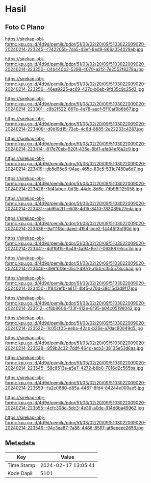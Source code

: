 # Hasil

## Foto C Plano

https://sirekap-obj-formc.kpu.go.id/4d9d/pemilu/pdpr/51/03/02/20/09/5103022009020-20240214-223245--f742205b-7da5-43ef-8ed9-866a354029eb.jpg

https://sirekap-obj-formc.kpu.go.id/4d9d/pemilu/pdpr/51/03/02/20/09/5103022009020-20240214-223250--04b440b2-5298-4070-a2f2-7e2552f8378a.jpg

https://sirekap-obj-formc.kpu.go.id/4d9d/pemilu/pdpr/51/03/02/20/09/5103022009020-20240214-223256--46ea9225-ac69-427c-b0eb-9fd35c9c25d3.jpg

https://sirekap-obj-formc.kpu.go.id/4d9d/pemilu/pdpr/51/03/02/20/09/5103022009020-20240214-223301--c8b2f522-697e-4e78-aacf-5f10af9b6b67.jpg

https://sirekap-obj-formc.kpu.go.id/4d9d/pemilu/pdpr/51/03/02/20/09/5103022009020-20240214-223409--d9b19d15-73eb-4c6d-8885-2e22233c4287.jpg

https://sirekap-obj-formc.kpu.go.id/4d9d/pemilu/pdpr/51/03/02/20/09/5103022009020-20240214-223414--817e70eb-520f-435e-8bf1-afa84ef8a2c9.jpg

https://sirekap-obj-formc.kpu.go.id/4d9d/pemilu/pdpr/51/03/02/20/09/5103022009020-20240214-223419--db5d95c6-94ae-465c-83c5-531c7480a6d7.jpg

https://sirekap-obj-formc.kpu.go.id/4d9d/pemilu/pdpr/51/03/02/20/09/5103022009020-20240214-223426--1d4fabec-0d3b-44dc-8d6e-7db98f125058.jpg

https://sirekap-obj-formc.kpu.go.id/4d9d/pemilu/pdpr/51/03/02/20/09/5103022009020-20240214-223431--ab95b2f1-e508-4d15-8410-783089b27eda.jpg

https://sirekap-obj-formc.kpu.go.id/4d9d/pemilu/pdpr/51/03/02/20/09/5103022009020-20240214-223436--9af1118d-daed-4154-bce2-14445f3bf90d.jpg

https://sirekap-obj-formc.kpu.go.id/4d9d/pemilu/pdpr/51/03/02/20/09/5103022009020-20240214-223441--4df1bf15-9a49-4a94-8e77-063887e5cc3d.jpg

https://sirekap-obj-formc.kpu.go.id/4d9d/pemilu/pdpr/51/03/02/20/09/5103022009020-20240214-223446--396fbf8e-05c1-497d-a154-c055573ccbad.jpg

https://sirekap-obj-formc.kpu.go.id/4d9d/pemilu/pdpr/51/03/02/20/09/5103022009020-20240214-223450--1f843efb-a817-4bf5-a70d-38c15d3d9f17.jpg

https://sirekap-obj-formc.kpu.go.id/4d9d/pemilu/pdpr/51/03/02/20/09/5103022009020-20240214-223512--cf8b8606-f33f-412e-8195-b04c05198042.jpg

https://sirekap-obj-formc.kpu.go.id/4d9d/pemilu/pdpr/51/03/02/20/09/5103022009020-20240214-223522--1c05cf05-eeba-42ab-b26e-a7dac80649d5.jpg

https://sirekap-obj-formc.kpu.go.id/4d9d/pemilu/pdpr/51/03/02/20/09/5103022009020-20240214-223528--959b2c32-7ddf-464d-acb3-38135e53d8aa.jpg

https://sirekap-obj-formc.kpu.go.id/4d9d/pemilu/pdpr/51/03/02/20/09/5103022009020-20240214-223545--58c8513a-a5e7-4272-b8b0-7016d2c565ba.jpg

https://sirekap-obj-formc.kpu.go.id/4d9d/pemilu/pdpr/51/03/02/20/09/5103022009020-20240214-223559--fa2e0680-d85a-4467-8fd4-84244e000ae5.jpg

https://sirekap-obj-formc.kpu.go.id/4d9d/pemilu/pdpr/51/03/02/20/09/5103022009020-20240214-223555--4cfc308c-5dc3-4e39-a0de-814d6ba49962.jpg

https://sirekap-obj-formc.kpu.go.id/4d9d/pemilu/pdpr/51/03/02/20/09/5103022009020-20240214-223549--94c3ea87-7a88-4486-8597-af5eeeee2656.jpg


## Metadata

| Key        | Value               |
| ---------- | ------------------- |
| Time Stamp | 2024-02-17 13:05:41 |
| Kode Dapil | 5101                |



